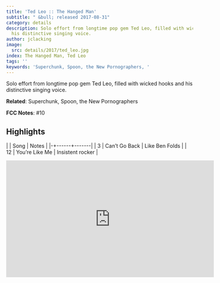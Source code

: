 ```yaml
---
title: 'Ted Leo :: The Hanged Man'
subtitle: " &bull; released 2017-08-31"
category: details
description: Solo effort from longtime pop gem Ted Leo, filled with wicked hooks and
  his distinctive singing voice.
author: jclacking
image:
  src: details/2017/ted_leo.jpg
index: The Hanged Man, Ted Leo
tags: ''
keywords: 'Superchunk, Spoon, the New Pornographers, '
---
```

Solo effort from longtime pop gem Ted Leo, filled with wicked hooks and his distinctive singing voice.<!--more-->

**Related**: Superchunk, Spoon, the New Pornographers

**FCC Notes**: #10

## Highlights

| | Song | Notes |
|-+------+-------|
| 3 | Can’t Go Back | Like Ben Folds |
| 12 | You’re Like Me | Insistent rocker |

<div class="tlo-detail-video"><iframe width="560" height="315" src="https://www.youtube.com/embed/ieNMITLhtVE" frameborder="0" allow="autoplay; encrypted-media" allowfullscreen></iframe></div>

